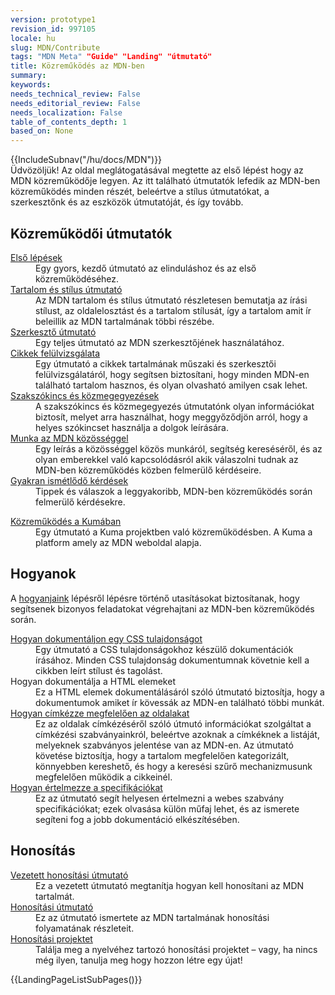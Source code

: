 ```yaml
---
version: prototype1
revision_id: 997105
locale: hu
slug: MDN/Contribute
tags: "MDN Meta" "Guide" "Landing" "útmutató"
title: Közreműködés az MDN-ben
summary: 
keywords: 
needs_technical_review: False
needs_editorial_review: False
needs_localization: False
table_of_contents_depth: 1
based_on: None
---
```

<p>{{IncludeSubnav("/hu/docs/MDN")}}<br />
 Üdvözöljük! Az oldal meglátogatásával megtette az első lépést hogy az MDN közreműködője legyen. <span class="seoSummary">Az itt található útmutatók lefedik az MDN-ben közreműködés minden részét, beleértve a stílus útmutatókat, a szerkesztőnk és az eszközök útmutatóját, és így tovább.</span></p>

<div class="row topicpage-table">
<div class="section">
<h2 id="Közreműködői_útmutatók">Közreműködői útmutatók</h2>

<dl>
 <dt><a href="/en-US/docs/MDN/Getting_started">Első lépések</a></dt>
 <dd>Egy gyors, kezdő útmutató az elinduláshoz és az első közreműködéséhez.</dd>
 <dt><a href="/en-US/docs/MDN/Contribute/Style_guide">Tartalom és stílus útmutató</a></dt>
 <dd>Az MDN tartalom és stílus útmutató részletesen bemutatja az írási stílust, az oldalelosztást és a tartalom stílusát, így a tartalom amit ír beleillik az MDN tartalmának többi részébe.</dd>
 <dt><a href="/en-US/docs/MDN/Contribute/Editor">Szerkesztő útmutató</a></dt>
 <dd>Egy teljes útmutató az MDN szerkesztőjének használatához.</dd>
 <dt><a href="/en-US/docs/MDN/Contribute/Reviewing_articles">Cikkek felülvizsgálata</a></dt>
 <dd>Egy útmutató a cikkek tartalmának műszaki és szerkesztői felülvizsgálatáról, hogy segítsen biztosítani, hogy minden MDN-en található tartalom hasznos, és olyan olvasható amilyen csak lehet.</dd>
 <dt><a href="/en-US/docs/MDN/Contribute/Conventions">Szakszókincs és közmegegyezések</a></dt>
 <dd>A szakszókincs és közmegegyezés útmutatónk olyan információkat biztosít, melyet arra használhat, hogy meggyőződjön arról, hogy a helyes szókincset használja a dolgok leírására.</dd>
 <dt><a href="/en-US/docs/MDN/Contribute/Community">Munka az MDN közösséggel</a></dt>
 <dd>Egy leírás a közösséggel közös munkáról, segítség kereséséről, és az olyan emberekkel való kapcsolódásról akik válaszolni tudnak az MDN-ben közreműködés közben felmerülő kérdéseire.</dd>
 <dt><a href="/en-US/docs/MDN/Contribute/FAQ">Gyakran ismétlődő kérdések</a></dt>
 <dd>Tippek és válaszok a leggyakoribb, MDN-ben közreműködés során felmerülő kérdésekre.</dd>
</dl>

<dl>
 <dt><a href="/en-US/docs/MDN/Kuma/Contributing">Közreműködés a Kumában</a></dt>
 <dd>Egy útmutató a Kuma projektben való közreműködésben. A Kuma a platform amely az MDN weboldal alapja.</dd>
</dl>
</div>

<div class="section">
<h2 id="Hogyanok">Hogyanok</h2>

<p>A <a href="/en-US/docs/MDN/Contribute/Howto">hogyanjaink</a> lépésről lépésre történő utasításokat biztosítanak, hogy segítsenek bizonyos feladatokat végrehajtani az MDN-ben közreműködés során.</p>

<dl>
 <dt><a href="/en-US/docs/MDN/Contribute/Howto/Document_a_CSS_property">Hogyan dokumentáljon egy CSS tulajdonságot</a></dt>
 <dd>Egy útmutató a CSS tulajdonságokhoz készülő dokumentációk írásához. Minden CSS tulajdonság dokumentumnak követnie kell a cikkben leírt stílust és tagolást.</dd>
 <dt>Hogyan dokumentálja a HTML elemeket</dt>
 <dd>Ez a HTML elemek dokumentálásáról szóló útmutató biztosítja, hogy a dokumentumok amiket ír kövessák az MDN-en található többi munkát.</dd>
 <dt><a href="/en-US/docs/MDN/Contribute/Howto/Tag">Hogyan címkézze megfelelően az oldalakat</a></dt>
 <dd>Ez az oldalak címkézéséről szóló útmutó információkat szolgáltat a címkézési szabványainkról, beleértve azoknak a címkéknek a listáját, melyeknek szabványos jelentése van az MDN-en. Az útmutató követése biztosítja, hogy a tartalom megfelelően kategorizált, könnyebben kereshető, és hogy a keresési szűrő mechanizmusunk megfelelően működik a cikkeinél.</dd>
 <dt><a href="/en-US/docs/MDN/Contribute/Howto/Interpret_specifications">Hogyan értelmezze a specifikációkat</a></dt>
 <dd>Ez az útmutató segít helyesen értelmezni a webes szabvány specifikációkat; ezek olvasása külön műfaj lehet, és az ismerete segíteni fog a jobb dokumentáció elkészítésében.</dd>
</dl>

<h2 id="Honosítás">Honosítás</h2>

<dl>
 <dt><a href="/en-US/docs/MDN/Contribute/Localize/Tour">Vezetett honosítási útmutató</a></dt>
 <dd>Ez a vezetett útmutató megtanítja hogyan kell honosítani az MDN tartalmát.</dd>
 <dt><a href="/en-US/docs/MDN/Contribute/Localize/Guide">Honosítási útmutató</a></dt>
 <dd>Ez az útmutató ismertete az MDN tartalmának honosítási folyamatának részleteit.</dd>
 <dt><a href="/en-US/docs/MDN/Contribute/Localize/Localization_projects">Honosítási projektet</a></dt>
 <dd>Találja meg a nyelvéhez tartozó honosítási projektet&nbsp;– vagy, ha nincs még ilyen, tanulja meg hogy hozzon létre egy újat!</dd>
</dl>
</div>
</div>

<p>{{LandingPageListSubPages()}}</p>

